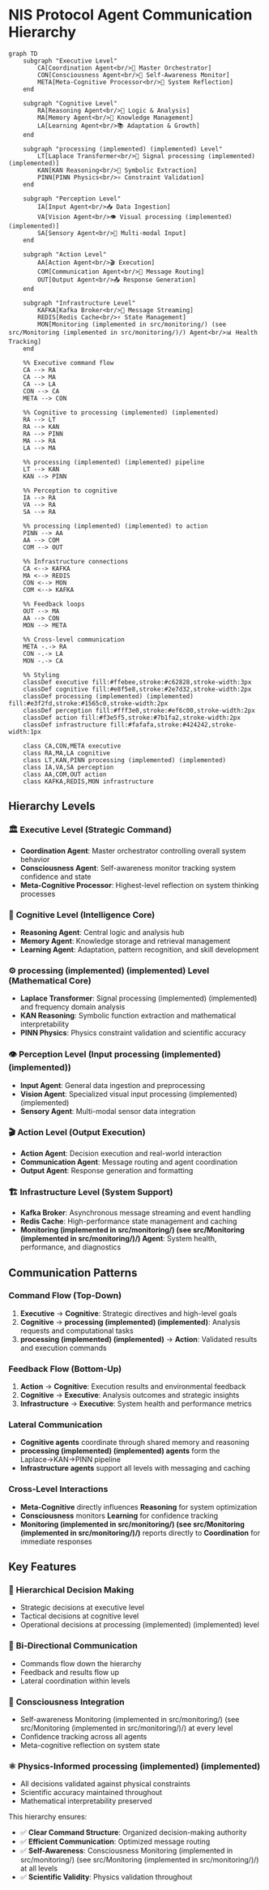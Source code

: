 # NIS Protocol Agent Communication Hierarchy

```mermaid
graph TD
    subgraph "Executive Level"
        CA[Coordination Agent<br/>🎯 Master Orchestrator]
        CON[Consciousness Agent<br/>💭 Self-Awareness Monitor]
        META[Meta-Cognitive Processor<br/>🧠 System Reflection]
    end
    
    subgraph "Cognitive Level"
        RA[Reasoning Agent<br/>🤔 Logic & Analysis]
        MA[Memory Agent<br/>💾 Knowledge Management]
        LA[Learning Agent<br/>📚 Adaptation & Growth]
    end
    
    subgraph "processing (implemented) (implemented) Level"
        LT[Laplace Transformer<br/>🌊 Signal processing (implemented) (implemented)]
        KAN[KAN Reasoning<br/>🔣 Symbolic Extraction]
        PINN[PINN Physics<br/>⚛️ Constraint Validation]
    end
    
    subgraph "Perception Level"
        IA[Input Agent<br/>📥 Data Ingestion]
        VA[Vision Agent<br/>👁️ Visual processing (implemented) (implemented)]
        SA[Sensory Agent<br/>🔬 Multi-modal Input]
    end
    
    subgraph "Action Level"
        AA[Action Agent<br/>🎬 Execution]
        COM[Communication Agent<br/>📡 Message Routing]
        OUT[Output Agent<br/>📤 Response Generation]
    end
    
    subgraph "Infrastructure Level"
        KAFKA[Kafka Broker<br/>📨 Message Streaming]
        REDIS[Redis Cache<br/>⚡ State Management]
        MON[Monitoring (implemented in src/monitoring/) (see src/Monitoring (implemented in src/monitoring/)/) Agent<br/>📊 Health Tracking]
    end
    
    %% Executive command flow
    CA --> RA
    CA --> MA
    CA --> LA
    CON --> CA
    META --> CON
    
    %% Cognitive to processing (implemented) (implemented)
    RA --> LT
    RA --> KAN
    RA --> PINN
    MA --> RA
    LA --> MA
    
    %% processing (implemented) (implemented) pipeline
    LT --> KAN
    KAN --> PINN
    
    %% Perception to cognitive
    IA --> RA
    VA --> RA
    SA --> RA
    
    %% processing (implemented) (implemented) to action
    PINN --> AA
    AA --> COM
    COM --> OUT
    
    %% Infrastructure connections
    CA <--> KAFKA
    MA <--> REDIS
    CON <--> MON
    COM <--> KAFKA
    
    %% Feedback loops
    OUT --> MA
    AA --> CON
    MON --> META
    
    %% Cross-level communication
    META -.-> RA
    CON -.-> LA
    MON -.-> CA
    
    %% Styling
    classDef executive fill:#ffebee,stroke:#c62828,stroke-width:3px
    classDef cognitive fill:#e8f5e8,stroke:#2e7d32,stroke-width:2px
    classDef processing (implemented) (implemented) fill:#e3f2fd,stroke:#1565c0,stroke-width:2px
    classDef perception fill:#fff3e0,stroke:#ef6c00,stroke-width:2px
    classDef action fill:#f3e5f5,stroke:#7b1fa2,stroke-width:2px
    classDef infrastructure fill:#fafafa,stroke:#424242,stroke-width:1px
    
    class CA,CON,META executive
    class RA,MA,LA cognitive
    class LT,KAN,PINN processing (implemented) (implemented)
    class IA,VA,SA perception
    class AA,COM,OUT action
    class KAFKA,REDIS,MON infrastructure
```

## Hierarchy Levels

### 🏛️ **Executive Level** (Strategic Command)
- **Coordination Agent**: Master orchestrator controlling overall system behavior
- **Consciousness Agent**: Self-awareness monitor tracking system confidence and state
- **Meta-Cognitive Processor**: Highest-level reflection on system thinking processes

### 🧠 **Cognitive Level** (Intelligence Core)
- **Reasoning Agent**: Central logic and analysis hub
- **Memory Agent**: Knowledge storage and retrieval management
- **Learning Agent**: Adaptation, pattern recognition, and skill development

### ⚙️ **processing (implemented) (implemented) Level** (Mathematical Core)
- **Laplace Transformer**: Signal processing (implemented) (implemented) and frequency domain analysis
- **KAN Reasoning**: Symbolic function extraction and mathematical interpretability
- **PINN Physics**: Physics constraint validation and scientific accuracy

### 👁️ **Perception Level** (Input processing (implemented) (implemented))
- **Input Agent**: General data ingestion and preprocessing
- **Vision Agent**: Specialized visual input processing (implemented) (implemented)
- **Sensory Agent**: Multi-modal sensor data integration

### 🎬 **Action Level** (Output Execution)
- **Action Agent**: Decision execution and real-world interaction
- **Communication Agent**: Message routing and agent coordination
- **Output Agent**: Response generation and formatting

### 🏗️ **Infrastructure Level** (System Support)
- **Kafka Broker**: Asynchronous message streaming and event handling
- **Redis Cache**: High-performance state management and caching
- **Monitoring (implemented in src/monitoring/) (see src/Monitoring (implemented in src/monitoring/)/) Agent**: System health, performance, and diagnostics

## Communication Patterns

### **Command Flow** (Top-Down)
1. **Executive** → **Cognitive**: Strategic directives and high-level goals
2. **Cognitive** → **processing (implemented) (implemented)**: Analysis requests and computational tasks
3. **processing (implemented) (implemented)** → **Action**: Validated results and execution commands

### **Feedback Flow** (Bottom-Up)
1. **Action** → **Cognitive**: Execution results and environmental feedback
2. **Cognitive** → **Executive**: Analysis outcomes and strategic insights
3. **Infrastructure** → **Executive**: System health and performance metrics

### **Lateral Communication**
- **Cognitive agents** coordinate through shared memory and reasoning
- **processing (implemented) (implemented) agents** form the Laplace→KAN→PINN pipeline
- **Infrastructure agents** support all levels with messaging and caching

### **Cross-Level Interactions**
- **Meta-Cognitive** directly influences **Reasoning** for system optimization
- **Consciousness** monitors **Learning** for confidence tracking
- **Monitoring (implemented in src/monitoring/) (see src/Monitoring (implemented in src/monitoring/)/)** reports directly to **Coordination** for immediate responses

## Key Features

### 🎯 **Hierarchical Decision Making**
- Strategic decisions at executive level
- Tactical decisions at cognitive level
- Operational decisions at processing (implemented) (implemented) level

### 🔄 **Bi-Directional Communication**
- Commands flow down the hierarchy
- Feedback and results flow up
- Lateral coordination within levels

### 💭 **Consciousness Integration**
- Self-awareness Monitoring (implemented in src/monitoring/) (see src/Monitoring (implemented in src/monitoring/)/) at every level
- Confidence tracking across all agents
- Meta-cognitive reflection on system state

### ⚛️ **Physics-Informed processing (implemented) (implemented)**
- All decisions validated against physical constraints
- Scientific accuracy maintained throughout
- Mathematical interpretability preserved

This hierarchy ensures:
- ✅ **Clear Command Structure**: Organized decision-making authority
- ✅ **Efficient Communication**: Optimized message routing
- ✅ **Self-Awareness**: Consciousness Monitoring (implemented in src/monitoring/) (see src/Monitoring (implemented in src/monitoring/)/) at all levels
- ✅ **Scientific Validity**: Physics validation throughout 